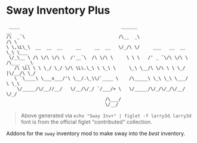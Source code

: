 # Sway Inventory Plus

```text
 ____                                      ______                      __      
/\  _`\                                   /\__  _\                    /\ \     
\ \,\L\_\  __  __  __     __     __  __   \/_/\ \/     ___   __  __   \_\ \___ 
 \/_\__ \ /\ \/\ \/\ \  /'__`\  /\ \/\ \     \ \ \   /' _ `\/\ \/\ \ /\___  __\
   /\ \L\ \ \ \_/ \_/ \/\ \L\.\_\ \ \_\ \     \_\ \__/\ \/\ \ \ \_/ |\/__/\ \_/
   \ `\____\ \___x___/'\ \__/.\_\\/`____ \    /\_____\ \_\ \_\ \___/     \ \_\ 
    \/_____/\/__//__/   \/__/\/_/ `/___/> \   \/_____/\/_/\/_/\/__/       \/_/ 
                                     /\___/                                    
                                     \/__/                                     
```

> Above generated via `echo "Sway Inv+" | figlet -f larry3d`. `larry3d` font is from the
> official figlet "contributed" collection.

Addons for the `sway` inventory mod to make sway into the _best_ inventory.
